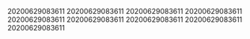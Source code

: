 20200629083611
20200629083611
20200629083611
20200629083611
20200629083611
20200629083611
20200629083611
20200629083611
20200629083611
